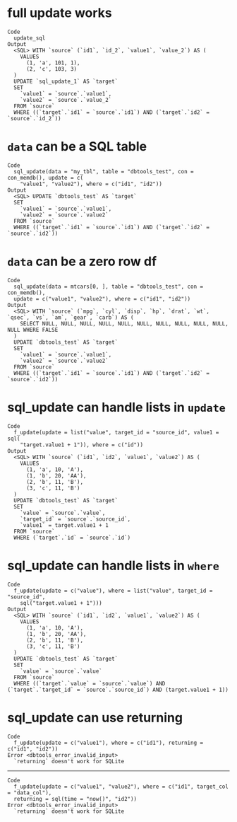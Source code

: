 # full update works

    Code
      update_sql
    Output
      <SQL> WITH `source` (`id1`, `id_2`, `value1`, `value_2`) AS (
        VALUES
          (1, 'a', 101, 1),
          (2, 'c', 103, 3)
      )
      UPDATE `sql_update_1` AS `target`
      SET
        `value1` = `source`.`value1`,
        `value2` = `source`.`value_2`
      FROM `source`
      WHERE ((`target`.`id1` = `source`.`id1`) AND (`target`.`id2` = `source`.`id_2`))

# `data` can be a SQL table

    Code
      sql_update(data = "my_tbl", table = "dbtools_test", con = con_memdb(), update = c(
        "value1", "value2"), where = c("id1", "id2"))
    Output
      <SQL> UPDATE `dbtools_test` AS `target`
      SET
        `value1` = `source`.`value1`,
        `value2` = `source`.`value2`
      FROM `source`
      WHERE ((`target`.`id1` = `source`.`id1`) AND (`target`.`id2` = `source`.`id2`))

# `data` can be a zero row df

    Code
      sql_update(data = mtcars[0, ], table = "dbtools_test", con = con_memdb(),
      update = c("value1", "value2"), where = c("id1", "id2"))
    Output
      <SQL> WITH `source` (`mpg`, `cyl`, `disp`, `hp`, `drat`, `wt`, `qsec`, `vs`, `am`, `gear`, `carb`) AS (
        SELECT NULL, NULL, NULL, NULL, NULL, NULL, NULL, NULL, NULL, NULL, NULL WHERE FALSE
      )
      UPDATE `dbtools_test` AS `target`
      SET
        `value1` = `source`.`value1`,
        `value2` = `source`.`value2`
      FROM `source`
      WHERE ((`target`.`id1` = `source`.`id1`) AND (`target`.`id2` = `source`.`id2`))

# sql_update can handle lists in `update`

    Code
      f_update(update = list("value", target_id = "source_id", value1 = sql(
        "target.value1 + 1")), where = c("id"))
    Output
      <SQL> WITH `source` (`id1`, `id2`, `value1`, `value2`) AS (
        VALUES
          (1, 'a', 10, 'A'),
          (1, 'b', 20, 'AA'),
          (2, 'b', 11, 'B'),
          (3, 'c', 11, 'B')
      )
      UPDATE `dbtools_test` AS `target`
      SET
        `value` = `source`.`value`,
        `target_id` = `source`.`source_id`,
        `value1` = target.value1 + 1
      FROM `source`
      WHERE (`target`.`id` = `source`.`id`)

# sql_update can handle lists in `where`

    Code
      f_update(update = c("value"), where = list("value", target_id = "source_id",
        sql("target.value1 + 1")))
    Output
      <SQL> WITH `source` (`id1`, `id2`, `value1`, `value2`) AS (
        VALUES
          (1, 'a', 10, 'A'),
          (1, 'b', 20, 'AA'),
          (2, 'b', 11, 'B'),
          (3, 'c', 11, 'B')
      )
      UPDATE `dbtools_test` AS `target`
      SET
        `value` = `source`.`value`
      FROM `source`
      WHERE ((`target`.`value` = `source`.`value`) AND (`target`.`target_id` = `source`.`source_id`) AND (target.value1 + 1))

# sql_update can use returning

    Code
      f_update(update = c("value1"), where = c("id1"), returning = c("id1", "id2"))
    Error <dbtools_error_invalid_input>
      `returning` doesn't work for SQLite

---

    Code
      f_update(update = c("value1", "value2"), where = c("id1", target_col = "data_col"),
      returning = sql(time = "now()", "id2"))
    Error <dbtools_error_invalid_input>
      `returning` doesn't work for SQLite

